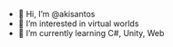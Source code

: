 - 👋 Hi, I’m @akisantos
- 👀 I’m interested in virtual worlds
- 🌱 I’m currently learning C#, Unity, Web

<!---
akisantos/akisantos is a ✨ special ✨ repository because its `README.md` (this file) appears on your GitHub profile.
You can click the Preview link to take a look at your changes.
--->
